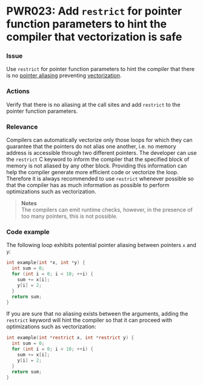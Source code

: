 # PWR023: Add `restrict` for pointer function parameters to hint the compiler that vectorization is safe

### Issue

Use `restrict` for pointer function parameters to hint the compiler that there
is no [pointer aliasing](/Glossary/Pointer-aliasing.md) preventing
[vectorization](/Glossary/Vectorization.md).

### Actions

Verify that there is no aliasing at the call sites and add `restrict` to the
pointer function parameters.

### Relevance

Compilers can automatically vectorize only those loops for which they can
guarantee that the pointers do not alias one another, i.e. no memory address is
accessible through two different pointers. The developer can use the `restrict`
C keyword to inform the compiler that the specified block of memory is not
aliased by any other block. Providing this information can help the compiler
generate more efficient code or vectorize the loop. Therefore it is always
recommended to use `restrict` whenever possible so that the compiler has as much
information as possible to perform optimizations such as vectorization.

>**Notes**  
>The compilers can emit runtime checks, however, in the presence of too many
>pointers, this is not possible.

### Code example

The following loop exhibits potential pointer aliasing between pointers `x` and
`y`:

```c
int example(int *x, int *y) {
  int sum = 0;
  for (int i = 0; i < 10; ++i) {
    sum += x[i];
    y[i] = 2;
  }
  return sum;
}
```

If you are sure that no aliasing exists between the arguments, adding the
`restrict` keyword will hint the compiler so that it can proceed with
optimizations such as vectorization:

```c
int example(int *restrict x, int *restrict y) {
  int sum = 0;
  for (int i = 0; i < 10; ++i) {
    sum += x[i];
    y[i] = 2;
  }
  return sum;
}
```
